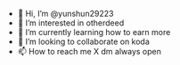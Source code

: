 - 👋 Hi, I’m @yunshun29223
- 👀 I’m interested in otherdeed
- 🌱 I’m currently learning how to earn more
- 💞️ I’m looking to collaborate on koda
- 📫 How to reach me  X dm always open

<!---
yunshun29223/yunshun29223 is a ✨ special ✨ repository because its `README.md` (this file) appears on your GitHub profile.
You can click the Preview link to take a look at your changes.
--->
